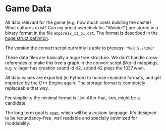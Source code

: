 Game Data
=========

All data relevant for the game (e.g. how much costs building the castle?
What cultures exist? Can my priest overclock his "Wololo?")
are stored in a binary format in the file `empires2_x1_p1.dat`.
The format is described in the [huge struct definiton](/doc/media/gamedata-struct.md).

The version the convert script currently is able to process: `"VER 5.7\x00"`

These data files are basically a huge tree structure.
We don't handle cross-references to make this tree a graph in the convert
script (like id mappings, e.g. villager has creation sound id 42,
sound 42 plays the 1337.wav).

All data values are exported (in Python) to human-readable formats,
and get imported by the C++ Engine again.
The storage format is completely replaceable that way.

For simplicity the minimal format is `CSV`.
After that, `YAML` might be a candidate.

The long term goal is [`nyan`](/doc/nyan), which will be a custom language.
It's designed to be redundancy-free, well readable and
specially optimized for moddability.
